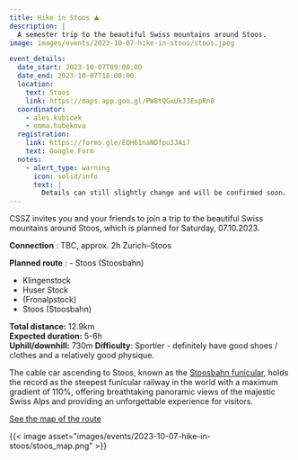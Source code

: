 ```yaml
---
title: Hike in Stoos ⛰️
description: |
  A semester trip to the beautiful Swiss mountains around Stoos.
image: images/events/2023-10-07-hike-in-stoos/stoos.jpeg

event_details:
  date_start: 2023-10-07T09:00:00
  date_end: 2023-10-07T18:00:00
  location:
    text: Stoos
    link: https://maps.app.goo.gl/PW8tQGxUkJ3ExpRn8
  coordinator:
    - ales.kubicek
    - emma.hubekova
  registration:
    link: https://forms.gle/EQH61naNDfpu3JAi7
    text: Google Form
  notes:
    - alert_type: warning
      icon: solid/info
      text: |
        Details can still slightly change and will be confirmed soon.
---
```


CSSZ invites you and your friends to join a trip to the beautiful Swiss mountains around Stoos, which is planned for Saturday, 07.10.2023.

**Connection**
: TBC, approx. 2h Zurich–Stoos

**Planned route**
: - Stoos (Stoosbahn)
  - Klingenstock
  - Huser Stock
  - (Fronalpstock)
  - Stoos (Stoosbahn)

**Total distance:** 12.9km  
**Expected duration:** 5-6h  
**Uphill/downhill:** 730m
**Difficulty**: Sportier - definitely have good shoes / clothes and a relatively good physique.

The cable car ascending to Stoos, known as the [Stoosbahn funicular](https://www.stoos.ch/en/stories/stoosbahnen), holds the record as the steepest funicular railway in the world with a maximum gradient of 110%, offering breathtaking panoramic views of the majestic Swiss Alps and providing an unforgettable experience for visitors.

<!--more-->

[See the map of the route](https://en.mapy.cz/s/mahesaluco)

{{< image asset="images/events/2023-10-07-hike-in-stoos/stoos_map.png" >}}
